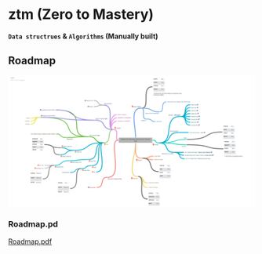 # ztm (Zero to Mastery)
 **`Data structrues`  &amp; `Algorithms` (Manually built)**
 ## Roadmap
 ![Image of Roadmap](roadmap.png)
 ### Roadmap.pd
 [Roadmap.pdf](roadmap.pdf)